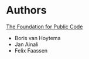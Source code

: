 # Authors

[The Foundation for Public Code](https://publiccode.net)

* Boris van Hoytema
* Jan Ainali
* Felix Faassen
